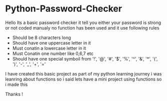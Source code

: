 # Python-Password-Checker
Hello Its a basic password checker it tell you either your password is strong or not coded manualy no function has been used and it use following rules 
* Should be 8 characters long
* Should have one uppercase letter in it
* Must conatin a lowercase letter in it
* Must Conatin one number like 0,6,7 etc
* Should have one special symboil from '!', '@', '#', '$', '%', '^', '&', '*', '(', ')', '-', '_', '+', '='

I have created this basic project as part of my python learning journey i was leanring about functions so i said lets have a mini project using functions so i made this 

Thanks !
